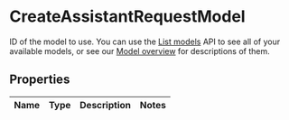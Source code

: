 

# CreateAssistantRequestModel

ID of the model to use. You can use the [List models](/docs/api-reference/models/list) API to see all of your available models, or see our [Model overview](/docs/models/overview) for descriptions of them. 

## Properties

| Name | Type | Description | Notes |
|------------ | ------------- | ------------- | -------------|



